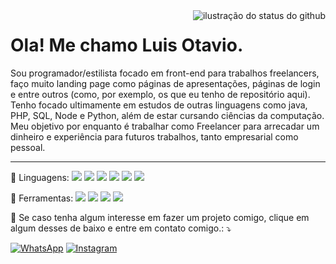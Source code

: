 <img align='right' src="https://github-readme-stats.vercel.app/api?username=l0izim&show_icons=true&title_color=783c00&text_color=af552e&icon_color=783c00&bg_color=f8efd4&cache_seconds=2300" alt="ilustração do status do github">

<p align="left"> 
    <h1> Ola! Me chamo Luis Otavio.</h1>
     Sou programador/estilista focado em front-end para trabalhos freelancers, faço muito landing page como páginas de apresentações, páginas de login e entre outros (como, por exemplo, os que eu tenho de repositório aqui).
    Tenho focado ultimamente em estudos de outras linguagens como java, PHP, SQL, Node e Python, além de estar cursando ciências da computação.
    Meu objetivo por enquanto é trabalhar como Freelancer para arrecadar um dinheiro e experiência para futuros trabalhos, tanto empresarial como pessoal.<hr>
</p>

<p align="left">
  🦄 Linguagens:
      <img src="https://img.shields.io/badge/-Java-333333?style=flat&logo=Java&logoColor=007396"/>
      <img src="https://img.shields.io/badge/-JavaScript-333333?style=flat&logo=javascript"/>
      <img src="https://img.shields.io/badge/-HTML5-333333?style=flat&logo=HTML5"/>
      <img src="https://img.shields.io/badge/-CSS-333333?style=flat&logo=CSS3&logoColor=1572B6"/>
        <img src="https://img.shields.io/badge/-C++-333333?style=flat&logo=C++"/>
        <img src="https://img.shields.io/badge/-Python-333333?style=flat&logo=Python&logoColor=1572B6"/>

  </p>

<p align="left">
  💼 Ferramentas: 
      <img src="https://img.shields.io/badge/-Visual%20Studio%20Code-333333?style=flat&logo=visual-studio-code&logoColor=007ACC"/>
      <img src="https://img.shields.io/badge/-Eclipse-333333?style=flat&logo=eclipse-ide&logoColor=2C2255"/>
        <img src="https://img.shields.io/badge/-PyCharm-333333?style=flat&logo=PyCharm&logoColor=1572B6"/>
        <img src="https://img.shields.io/badge/-DEV-C++-333333?style=flat&logo=DEV-C++&logoColor=1572B6"/>

</p>

<p align="left">
  💌 Se caso tenha algum interesse em fazer um projeto comigo, clique em algum desses de baixo e entre em contato comigo.: ⤵️
</p>

<p align="left">
  <a href="wa.me/19999896768" title="WhatsApp">
  <img src="https://img.shields.io/badge/-WhatsApp-25d366?style=flat-square&labelColor=25d366&logo=whatsapp&logoColor=white&link=" alt="WhatsApp"/></a>
  <a href="https://www.instagram.com/l0izim/" title="Instagram">
  <img src="https://img.shields.io/badge/-Instagram-DF0174?style=flat-square&labelColor=DF0174&logo=instagram&logoColor=white&link=" alt="Instagram"/></a>
</p>

